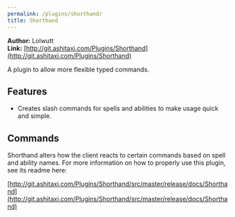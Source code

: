 ```yaml
---
permalink: /plugins/shorthand/
title: Shorthand
---
```


**Author:** Lolwutt<br/>
**Link:** [http://git.ashitaxi.com/Plugins/Shorthand](http://git.ashitaxi.com/Plugins/Shorthand)

A plugin to allow more flexible typed commands.

## Features

  * Creates slash commands for spells and abilities to make usage quick and simple.

## Commands

Shorthand alters how the client reacts to certain commands based on spell and ability names. For more information on how to properly use this plugin, see its readme here:

[http://git.ashitaxi.com/Plugins/Shorthand/src/master/release/docs/Shorthand](http://git.ashitaxi.com/Plugins/Shorthand/src/master/release/docs/Shorthand)